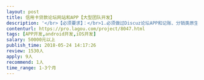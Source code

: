 ```yaml
---                
layout: post       
title: 信用卡贷款论坛网站和APP【大型团队开发】           
description: '</br>【必须要求】：</br>1.必须做过Discuz论坛APP和记账、分销类原生APP功能的项目</br>2.或有百万级大型网站开发经验，负载匀衡，分布式构架。</br></br>如果符合以上条件，再投标。</br>具体需求有详细文档。若意向合作，具体上门实地面谈，预算充足，开发周期2-3个月。</br></br>第一步：信用卡论坛 信用卡优惠积分羊毛 贷款记账 分销系统 【卡贷增值】【发现工具】</br></br>本次开发是在现有的PC版discuz论坛上大升级和APP迭代，APP是用户小云APP模板做的。现在需要PC和APP全部定制开发。</br></br>注册用户已经10万+，下载量几十万。需要用户数据资源无缝衔接打通同步。</br>网站参考-卡惠，我爱卡，飞客茶馆 网站/APP。</br></br>参考网站：</br>飞客茶馆：http://www.flyertea.com/portal.php</br>卡惠：http://www.51kahui.com/</br>我爱卡：https://www.51credit.com/</br></br>PC网站需求栏目：定位城市功能</br>1.【首页】</br>2.【信用卡】--信用卡首页--信用卡优惠、信用卡中心、信用卡专题</br>3.【贷款】----贷款超市、贷款专题、贷款攻略</br>4.【资讯】</br>贷款攻略（个人贷款、公积金社保、小额贷款、房贷车贷、信用贷款）</br>网贷攻略（网贷问答、网贷评测、芝麻分贷款、信用记录）</br>信用卡攻略（信用卡攻略、信用卡测评、信用卡专题）</br>5.【论坛】---各个论坛板块</br>6.【更多】---VIP介绍--进度--提额--积分商城</br></br></br>APP功能需求：</br>【社区论坛】【贷款记账】【小说】【积分系统】【分销系统】【贷款超市】【信用卡超市】【征信查询】【卡贷工具】【金融工具】【理财计算器】</br>'     
contenturl: https://pro.lagou.com/project/8047.html      
tags: [APP开发,android开发,iOS开发]            
salary: 50000元以上          
publish_time: 2018-05-24 14:17:26         
review: 1530人                   
apply: 9人                   
recommend: 1人                   
time_range: 1-3个月              
---                 
```

